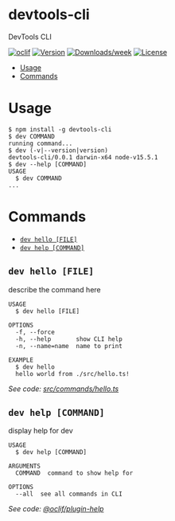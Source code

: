 devtools-cli
============

DevTools CLI

[![oclif](https://img.shields.io/badge/cli-oclif-brightgreen.svg)](https://oclif.io)
[![Version](https://img.shields.io/npm/v/devtools-cli.svg)](https://npmjs.org/package/devtools-cli)
[![Downloads/week](https://img.shields.io/npm/dw/devtools-cli.svg)](https://npmjs.org/package/devtools-cli)
[![License](https://img.shields.io/npm/l/devtools-cli.svg)](https://github.com/benmechen/DevTools/blob/master/package.json)

<!-- toc -->
* [Usage](#usage)
* [Commands](#commands)
<!-- tocstop -->
# Usage
<!-- usage -->
```sh-session
$ npm install -g devtools-cli
$ dev COMMAND
running command...
$ dev (-v|--version|version)
devtools-cli/0.0.1 darwin-x64 node-v15.5.1
$ dev --help [COMMAND]
USAGE
  $ dev COMMAND
...
```
<!-- usagestop -->
# Commands
<!-- commands -->
* [`dev hello [FILE]`](#dev-hello-file)
* [`dev help [COMMAND]`](#dev-help-command)

## `dev hello [FILE]`

describe the command here

```
USAGE
  $ dev hello [FILE]

OPTIONS
  -f, --force
  -h, --help       show CLI help
  -n, --name=name  name to print

EXAMPLE
  $ dev hello
  hello world from ./src/hello.ts!
```

_See code: [src/commands/hello.ts](https://github.com/benmechen/DevTools/blob/v0.0.1/src/commands/hello.ts)_

## `dev help [COMMAND]`

display help for dev

```
USAGE
  $ dev help [COMMAND]

ARGUMENTS
  COMMAND  command to show help for

OPTIONS
  --all  see all commands in CLI
```

_See code: [@oclif/plugin-help](https://github.com/oclif/plugin-help/blob/v3.2.2/src/commands/help.ts)_
<!-- commandsstop -->
